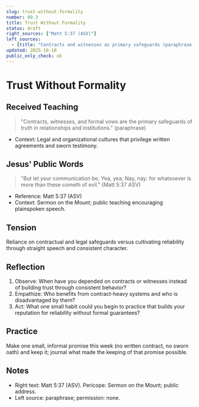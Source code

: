 ```yaml
---
slug: trust-without-formality
number: 09.3
title: Trust Without Formality
status: draft
right_sources: ["Matt 5:37 (ASV)"]
left_sources:
  - {title: "Contracts and witnesses as primary safeguards (paraphrase)", type: paraphrase, permission: none}
updated: 2025-10-10
public_only_check: ok
---
```


# Trust Without Formality

## Received Teaching
> "Contracts, witnesses, and formal vows are the primary safeguards of truth in relationships and institutions." (paraphrase)
- Context: Legal and organizational cultures that privilege written agreements and sworn testimony.

## Jesus' Public Words
> "But let your communication be, Yea, yea; Nay, nay: for whatsoever is more than these cometh of evil." (Matt 5:37 ASV)
- Reference: Matt 5:37 (ASV)
- Context: Sermon on the Mount; public teaching encouraging plainspoken speech.

## Tension
Reliance on contractual and legal safeguards versus cultivating reliability through straight speech and consistent character.

## Reflection
1. Observe: When have you depended on contracts or witnesses instead of building trust through consistent behavior?
2. Empathize: Who benefits from contract-heavy systems and who is disadvantaged by them?
3. Act: What one small habit could you begin to practice that builds your reputation for reliability without formal guarantees?

## Practice
Make one small, informal promise this week (no written contract, no sworn oath) and keep it; journal what made the keeping of that promise possible.

## Notes
- Right text: Matt 5:37 (ASV). Pericope: Sermon on the Mount; public address.
- Left source: paraphrase; permission: none.